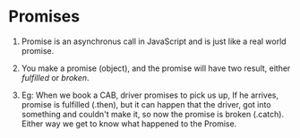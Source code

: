 # Promises 

1. Promise is an asynchronus call in JavaScript and is just like a real world promise.

2. You make a promise (object), and the promise will have two result, either *fulfilled* or *broken*.

3. Eg: When we book a CAB, driver promises to pick us up, If he arrives, promise is fulfilled (.then), but it can happen that the driver,
   got into something and couldn't make it, so now the promise is broken (.catch). Either way we get to know what happened to the Promise.

